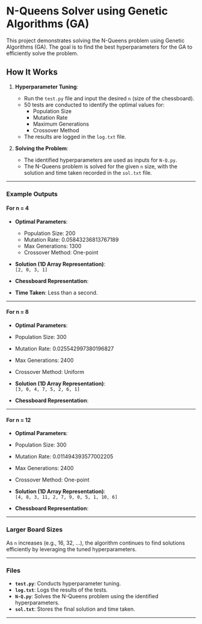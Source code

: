 # N-Queens Solver using Genetic Algorithms (GA)

This project demonstrates solving the N-Queens problem using Genetic Algorithms (GA). The goal is to find the best hyperparameters for the GA to efficiently solve the problem.

## How It Works

1. **Hyperparameter Tuning**:  
   - Run the `test.py` file and input the desired `n` (size of the chessboard).  
   - 50 tests are conducted to identify the optimal values for:
     - Population Size
     - Mutation Rate
     - Maximum Generations
     - Crossover Method  
   - The results are logged in the `log.txt` file.

2. **Solving the Problem**:  
   - The identified hyperparameters are used as inputs for `N-Q.py`.  
   - The N-Queens problem is solved for the given `n` size, with the solution and time taken recorded in the `sol.txt` file.

---

### Example Outputs

#### For n = 4
- **Optimal Parameters**:  
  - Population Size: 200  
  - Mutation Rate: 0.05843236813767189  
  - Max Generations: 1300  
  - Crossover Method: One-point  

- **Solution (1D Array Representation)**:  
  `[2, 0, 3, 1]`

- **Chessboard Representation**:
- **Time Taken**: Less than a second.

---

#### For n = 8
- **Optimal Parameters**:  
- Population Size: 300  
- Mutation Rate: 0.025542997380196827  
- Max Generations: 2400  
- Crossover Method: Uniform  

- **Solution (1D Array Representation)**:  
`[3, 0, 4, 7, 5, 2, 6, 1]`

- **Chessboard Representation**:

---

#### For n = 12
- **Optimal Parameters**:  
- Population Size: 300  
- Mutation Rate: 0.011494393577002205  
- Max Generations: 2400  
- Crossover Method: One-point  

- **Solution (1D Array Representation)**:  
`[4, 8, 3, 11, 2, 7, 9, 0, 5, 1, 10, 6]`

- **Chessboard Representation**:

---

### Larger Board Sizes
As `n` increases (e.g., 16, 32, ...), the algorithm continues to find solutions efficiently by leveraging the tuned hyperparameters.

--- 

### Files
- **`test.py`**: Conducts hyperparameter tuning.  
- **`log.txt`**: Logs the results of the tests.  
- **`N-Q.py`**: Solves the N-Queens problem using the identified hyperparameters.  
- **`sol.txt`**: Stores the final solution and time taken.

---
